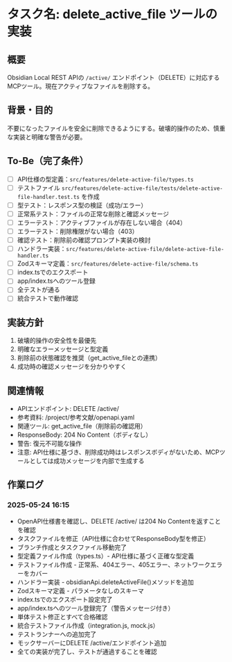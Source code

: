# タスク名: delete_active_file ツールの実装

## 概要
Obsidian Local REST APIの `/active/` エンドポイント（DELETE）に対応するMCPツール。現在アクティブなファイルを削除する。

## 背景・目的
不要になったファイルを安全に削除できるようにする。破壊的操作のため、慎重な実装と明確な警告が必要。

## To-Be（完了条件）
- [ ] API仕様の型定義：`src/features/delete-active-file/types.ts`
- [ ] テストファイル `src/features/delete-active-file/tests/delete-active-file-handler.test.ts` を作成
- [ ] 型テスト：レスポンス型の検証（成功/エラー）
- [ ] 正常系テスト：ファイルの正常な削除と確認メッセージ
- [ ] エラーテスト：アクティブファイルが存在しない場合（404）
- [ ] エラーテスト：削除権限がない場合（403）
- [ ] 確認テスト：削除前の確認プロンプト実装の検討
- [ ] ハンドラー実装：`src/features/delete-active-file/delete-active-file-handler.ts`
- [ ] Zodスキーマ定義：`src/features/delete-active-file/schema.ts`
- [ ] index.tsでのエクスポート
- [ ] app/index.tsへのツール登録
- [ ] 全テストが通る
- [ ] 統合テストで動作確認

## 実装方針
1. 破壊的操作の安全性を最優先
2. 明確なエラーメッセージと型定義
3. 削除前の状態確認を推奨（get_active_fileとの連携）
4. 成功時の確認メッセージを分かりやすく

## 関連情報
- APIエンドポイント: DELETE /active/
- 参考資料: /project/参考文献/openapi.yaml
- 関連ツール: get_active_file（削除前の確認用）
- ResponseBody: 204 No Content（ボディなし）
- 警告: 復元不可能な操作
- 注意: API仕様に基づき、削除成功時はレスポンスボディがないため、MCPツールとしては成功メッセージを内部で生成する

## 作業ログ
### 2025-05-24 16:15
- OpenAPI仕様書を確認し、DELETE /active/ は204 No Contentを返すことを確認
- タスクファイルを修正（API仕様に合わせてResponseBody型を修正）
- ブランチ作成とタスクファイル移動完了
- 型定義ファイル作成（types.ts）- API仕様に基づく正確な型定義
- テストファイル作成 - 正常系、404エラー、405エラー、ネットワークエラーをカバー
- ハンドラー実装 - obsidianApi.deleteActiveFile()メソッドを追加
- Zodスキーマ定義 - パラメータなしのスキーマ
- index.tsでのエクスポート設定完了
- app/index.tsへのツール登録完了（警告メッセージ付き）
- 単体テスト修正とすべて合格確認
- 統合テストファイル作成（integration.js, mock.js）
- テストランナーへの追加完了
- モックサーバーにDELETE /active/エンドポイント追加
- 全ての実装が完了し、テストが通過することを確認